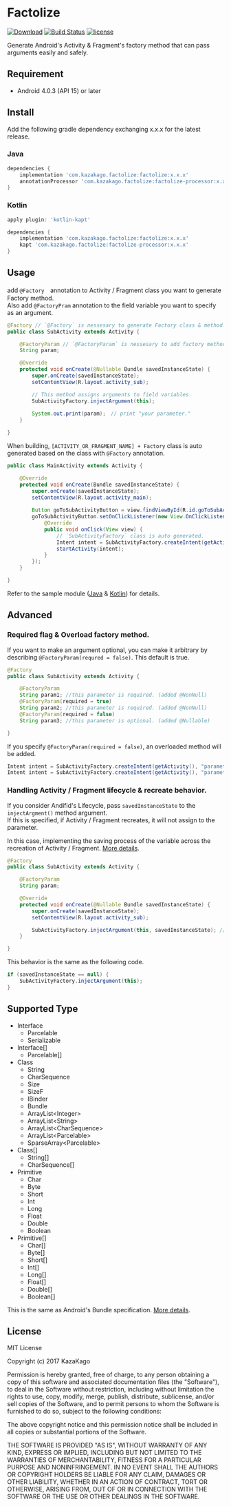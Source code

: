 Factolize
====

[![Download](https://api.bintray.com/packages/kazakago/maven/factolize/images/download.svg)](https://bintray.com/kazakago/maven/factolize/_latestVersion)
[![Build Status](https://www.bitrise.io/app/5e61361019dd0f7c/status.svg?token=oJRivuoE4u64orV4wDsBHg)](https://www.bitrise.io/app/5e61361019dd0f7c)
[![license](https://img.shields.io/github/license/kazakago/factolize.svg)](LICENSE.md)

Generate Android's Activity &amp; Fragment's factory method that can pass arguments easily and safely.

## Requirement

- Android 4.0.3 (API 15) or later

## Install

Add the following gradle dependency exchanging x.x.x for the latest release.  

### Java

```groovy
dependencies {
    implementation 'com.kazakago.factolize:factolize:x.x.x'
    annotationProcessor 'com.kazakago.factolize:factolize-processor:x.x.x'
}
```

### Kotlin

```groovy
apply plugin: 'kotlin-kapt'

dependencies {
    implementation 'com.kazakago.factolize:factolize:x.x.x'
    kapt 'com.kazakago.factolize:factolize-processor:x.x.x'
}
```

## Usage

add `@Factory`　annotation to Activity / Fragment class you want to generate Factory method.  
Also add `@FactoryPram` annotation to the field variable you want to specify as an argument.  

```java
@Factory // `@Factory` is nessesary to generate Factory class & method.
public class SubActivity extends Activity {

    @FactoryParam // `@FactoryParam` is nessesary to add factory method arguments.
    String param;

    @Override
    protected void onCreate(@Nullable Bundle savedInstanceState) {
        super.onCreate(savedInstanceState);
        setContentView(R.layout.activity_sub);

        // This method assigns arguments to field variables.
        SubActivityFactory.injectArgument(this);
        
        System.out.print(param);　// print "your parameter."
    }

}
```

When building, `[ACTIVITY_OR_FRAGMENT_NAME] + Factory` class is auto generated based on the class with `@Factory` annotation.  

```java
public class MainActivity extends Activity {

    @Override
    protected void onCreate(Bundle savedInstanceState) {
        super.onCreate(savedInstanceState);
        setContentView(R.layout.activity_main);
        
        Button goToSubActivityButton = view.findViewById(R.id.goToSubActivityButton);
        goToSubActivityButton.setOnClickListener(new View.OnClickListener() {
            @Override
            public void onClick(View view) {
                // `SubActivityFactory` class is auto generated.
                Intent intent = SubActivityFactory.createIntent(getActivity(), "your parameter.");
                startActivity(intent);
            }
        });
    }

}
```

Refer to the sample module ([Java](https://github.com/KazaKago/Factolize/tree/master/samplejava) & [Kotlin](https://github.com/KazaKago/Factolize/tree/master/samplekotlin)) for details.  

## Advanced

### Required flag & Overload factory method.

If you want to make an argument optional, you can make it arbitrary by describing `@FactoryParam(requred = false)`. This default is true.  

```java
@Factory
public class SubActivity extends Activity {

    @FactoryParam
    String param1; //this parameter is required. (added @NonNull)
    @FactoryParam(required = true)
    String param2; //this parameter is required. (added @NonNull)
    @FactoryParam(required = false)
    String param3; //this parameter is optional. (added @Nullable)

}
```

If you specify `@FactoryParam(required = false)`, an overloaded method will be added.  

```java
Intent intent = SubActivityFactory.createIntent(getActivity(), "parameter1", "parameter2", "parameter3"); // with optional argments
Intent intent = SubActivityFactory.createIntent(getActivity(), "parameter1", "parameter2"); // only required argments
```

### Handling Activity / Fragment lifecycle & recreate behavior.

If you consider Andifid's Lifecycle, pass `savedInstanceState` to the `injectArgment()` method argument.  
If this is specified, if Activity / Fragment recreates, it will not assign to the parameter.  

In this case, implementing the saving process of the variable across the recreation of Activity / Fragment. [More details](https://developer.android.com/guide/components/activities/activity-lifecycle.html#saras).  

```java
@Factory
public class SubActivity extends Activity {

    @FactoryParam
    String param;

    @Override
    protected void onCreate(@Nullable Bundle savedInstanceState) {
        super.onCreate(savedInstanceState);
        setContentView(R.layout.activity_sub);

        SubActivityFactory.injectArgument(this, savedInstanceState); // pass savedInstanceState
    }

}
```

This behavior is the same as the following code.  

```java
if (savedInstanceState == null) {
    SubActivityFactory.injectArgument(this);
}
```

## Supported Type

- Interface
  - Parcelable
  - Serializable
- Interface[]
  - Parcelable[]
- Class
  - String
  - CharSequence
  - Size
  - SizeF
  - IBinder
  - Bundle
  - ArrayList\<Integer\>
  - ArrayList\<String\>
  - ArrayList\<CharSequence\>
  - ArrayList\<Parcelable\>
  - SparseArray\<Parcelable\>
- Class[]
  - String[]
  - CharSequence[]
- Primitive
  - Char
  - Byte
  - Short
  - Int
  - Long
  - Float
  - Double
  - Boolean
- Primitive[]
  - Char[]
  - Byte[]
  - Short[]
  - Int[]
  - Long[]
  - Float[]
  - Double[]
  - Boolean[]

This is the same as Android's Bundle specification. [More details](https://developer.android.com/reference/android/os/Bundle.html).  

## License
MIT License

Copyright (c) 2017 KazaKago

Permission is hereby granted, free of charge, to any person obtaining a copy
of this software and associated documentation files (the "Software"), to deal
in the Software without restriction, including without limitation the rights
to use, copy, modify, merge, publish, distribute, sublicense, and/or sell
copies of the Software, and to permit persons to whom the Software is
furnished to do so, subject to the following conditions:

The above copyright notice and this permission notice shall be included in all
copies or substantial portions of the Software.

THE SOFTWARE IS PROVIDED "AS IS", WITHOUT WARRANTY OF ANY KIND, EXPRESS OR
IMPLIED, INCLUDING BUT NOT LIMITED TO THE WARRANTIES OF MERCHANTABILITY,
FITNESS FOR A PARTICULAR PURPOSE AND NONINFRINGEMENT. IN NO EVENT SHALL THE
AUTHORS OR COPYRIGHT HOLDERS BE LIABLE FOR ANY CLAIM, DAMAGES OR OTHER
LIABILITY, WHETHER IN AN ACTION OF CONTRACT, TORT OR OTHERWISE, ARISING FROM,
OUT OF OR IN CONNECTION WITH THE SOFTWARE OR THE USE OR OTHER DEALINGS IN THE
SOFTWARE.
